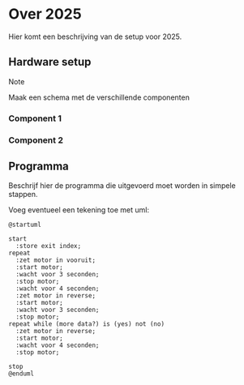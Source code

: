 # Over 2025

Hier komt een beschrijving van de setup voor 2025.

## Hardware setup

> [!NOTE]
> Maak een schema met de verschillende componenten

### Component 1

### Component 2

## Programma 

Beschrijf hier de programma die uitgevoerd moet worden in simpele stappen.

Voeg eventueel een tekening toe met uml:

```puml
@startuml

start
  :store exit index;
repeat
  :zet motor in vooruit;
  :start motor;
  :wacht voor 3 seconden;
  :stop motor;
  :wacht voor 4 seconden;
  :zet motor in reverse;
  :start motor;
  :wacht voor 3 seconden;
  :stop motor;
repeat while (more data?) is (yes) not (no)
  :zet motor in reverse;
  :start motor;
  :wacht voor 4 seconden;
  :stop motor;
    
stop
@enduml
```
